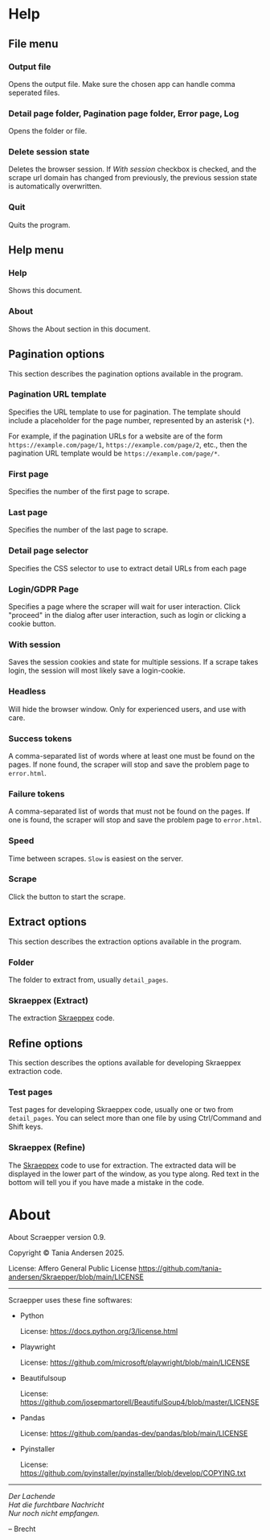 # Help

## File menu

### Output file

Opens the output file. Make sure the chosen app can handle comma seperated files.

### Detail page folder, Pagination page folder, Error page, Log

Opens the folder or file.

### Delete session state

Deletes the browser session. If *With session* checkbox is checked, and the scrape url
domain has changed from previously, the previous session state is automatically overwritten.

### Quit

Quits the program.

## Help menu

### Help

Shows this document.

### About

Shows the About section in this document.

## Pagination options

This section describes the pagination options available in the program.

### Pagination URL template

Specifies the URL template to use for pagination. The template should include a placeholder for the page number, represented by an asterisk (`*`).

For example, if the pagination URLs for a website are of the form `https://example.com/page/1`, `https://example.com/page/2`, etc., then the pagination
URL template would be `https://example.com/page/*`.

### First page

Specifies the number of the first page to scrape.

### Last page

Specifies the number of the last page to scrape.

### Detail page selector

Specifies the CSS selector to use to extract detail URLs from each page

### Login/GDPR Page

Specifies a page where the scraper will wait for user interaction. Click
"proceed" in the dialog after user interaction, such as login or clicking a cookie button.

### With session

Saves the session cookies and state for multiple sessions. If a scrape takes login,
the session will most likely save a login-cookie.

### Headless

Will hide the browser window. Only for experienced users, and use with care.

### Success tokens

A comma-separated list of words where at least one must be found on the pages. If none found,
the scraper will stop and save the problem page  to `error.html`.

### Failure tokens

A comma-separated list of words that must not be found on the pages. If one is
found, the scraper will stop and save the problem page to `error.html`.

### Speed

Time between scrapes. `Slow` is easiest on the server.

### Scrape

Click the button to start the scrape.

## Extract options

This section describes the extraction options available in the program.

### Folder

The folder to extract from, usually `detail_pages`.

### Skraeppex (Extract)

The extraction [Skraeppex](skraeppex.md) code.

## Refine options

This section describes the options available for developing Skraeppex extraction code.

### Test pages

Test pages for developing Skraeppex code, usually one or two from `detail_pages`.
You can select more than one file by using Ctrl/Command and Shift keys.

### Skraeppex (Refine)

The [Skraeppex](skraeppex.md) code to use for extraction. The extracted data will be displayed in the
lower part of the window, as you type along. Red text in the bottom will tell you if
you have made a mistake in the code.


# About

About Scraepper version 0.9.

Copyright © Tania Andersen 2025.

License: Affero General Public License https://github.com/tania-andersen/Skraepper/blob/main/LICENSE

------------------------------------

Scraepper uses these fine softwares:


- Python

  License: https://docs.python.org/3/license.html


- Playwright

  License: https://github.com/microsoft/playwright/blob/main/LICENSE


- Beautifulsoup

  License: https://github.com/josepmartorell/BeautifulSoup4/blob/master/LICENSE


- Pandas

  License: https://github.com/pandas-dev/pandas/blob/main/LICENSE


- Pyinstaller

  License: https://github.com/pyinstaller/pyinstaller/blob/develop/COPYING.txt

-----------------------------

*Der Lachende<br>
Hat die furchtbare Nachricht</br>
Nur noch nicht empfangen.*

– Brecht

